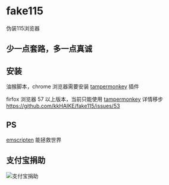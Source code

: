 # fake115
伪装115浏览器

## 少一点套路，多一点真诚

## 安装
油猴脚本，chrome 浏览器需要安装 [tampermonkey](https://chrome.google.com/webstore/detail/dhdgffkkebhmkfjojejmpbldmpobfkfo) 插件

firfox 浏览器 57 以上版本，当前只能使用 [tampermonkey](https://addons.mozilla.org/zh-CN/firefox/addon/tampermonkey)
详情移步 https://github.com/kkHAIKE/fake115/issues/53

## PS
[emscripten](http://kripken.github.io/emscripten-site) 能拯救世界

## 支付宝捐助
![支付宝捐助](https://github.com/kkHAIKE/fake115/blob/master/qrcode.png)
